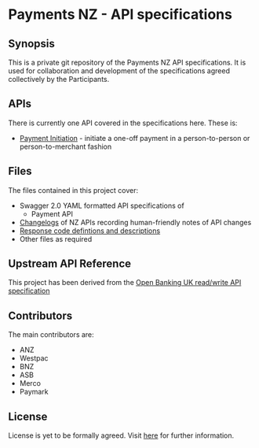 # Payments NZ - API specifications

## Synopsis

This is a private git repository of the Payments NZ API specifications.  It is used for collaboration and development of the specifications agreed collectively by the Participants.

## APIs

There is currently one API covered in the specifications here.  These is:

* [Payment Initiation](payment-initiation-nz-swagger.yaml) - initiate a one-off payment in a person-to-person or person-to-merchant fashion

## Files

The files contained in this project cover:

* Swagger 2.0 YAML formatted API specifications of
  * Payment API
* [Changelogs](payment-initiation-nz-changelog.md) of NZ APIs recording human-friendly notes of API changes
* [Response code defintions and descriptions](payment-initiation-nz-response-codes.md)
* Other files as required

## Upstream API Reference

This project has been derived from the [Open Banking UK read/write API specification](https://www.openbanking.org.uk/read-write-apis/)

## Contributors

The main contributors are:

* ANZ
* Westpac
* BNZ
* ASB
* Merco
* Paymark

## License

License is yet to be formally agreed.  Visit [here](https://www.paymentsnz.co.nz/contact-us) for further information.
